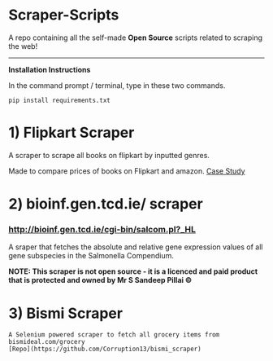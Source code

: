 
# Scraper-Scripts
A repo containing all the self-made **Open Source** scripts related to scraping the web!

******



**Installation Instructions** 

In the command prompt / terminal, type in these two commands.

``` pip install requirements.txt ```


# 1) Flipkart Scraper

A scraper to scrape all books on flipkart by inputted genres.

Made to compare prices of books on Flipkart and amazon. [Case Study](https://towardsdatascience.com/amazon-vs-flipkart-finding-the-best-prices-for-books-bab29811b801?gi=fa85228ede4)

 
# 2) bioinf.gen.tcd.ie/ scraper

### http://bioinf.gen.tcd.ie/cgi-bin/salcom.pl?_HL 

A sraper that fetches the absolute and relative gene expression values of all gene subspecies in the Salmonella Compendium.

**NOTE: This scraper is not open source - it is a licenced and paid product that is protected and owned by Mr S Sandeep Pillai ©**

# 3) Bismi Scraper

    A Selenium powered scraper to fetch all grocery items from bismideal.com/grocery
    [Repo](https://github.com/Corruption13/bismi_scraper)




